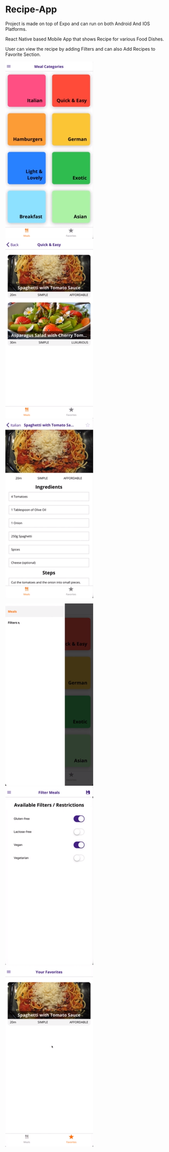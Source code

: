 # Recipe-App

Project is made on top of Expo and can run on both Android And IOS Platforms.

React Native based Mobile App that shows Recipe for various Food Dishes.

User can view the recipe by adding Filters and can also Add Recipes to Favorite Section.

<img src="Screenshots/Screenshot_1.png" width="275"> <img src="Screenshots/Screenshot_2.png" width="275"> <img src="Screenshots/Screenshot_3.png" width="275">

<img src="Screenshots/Screenshot_4.png" width="275"> <img src="Screenshots/Screenshot_5.png" width="275"> <img src="Screenshots/Screenshot_6.png" width="275">
